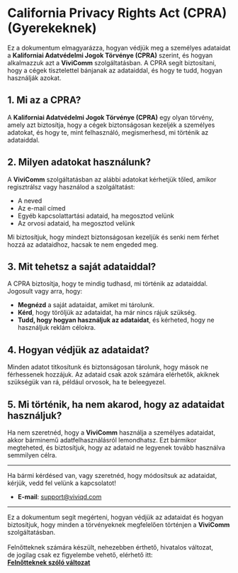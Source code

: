 # California Privacy Rights Act (CPRA) (Gyerekeknek)

Ez a dokumentum elmagyarázza, hogyan védjük meg a személyes adataidat a **Kaliforniai Adatvédelmi Jogok Törvénye (CPRA)** szerint, és hogyan alkalmazzuk azt a **ViviComm** szolgáltatásban. A CPRA segít biztosítani, hogy a cégek tisztelettel bánjanak az adataiddal, és hogy te tudd, hogyan használják azokat.

## 1. Mi az a CPRA?

A **Kaliforniai Adatvédelmi Jogok Törvénye (CPRA)** egy olyan törvény, amely azt biztosítja, hogy a cégek biztonságosan kezeljék a személyes adatokat, és hogy te, mint felhasználó, megismerhesd, mi történik az adataiddal.

## 2. Milyen adatokat használunk?

A **ViviComm** szolgáltatásban az alábbi adatokat kérhetjük tőled, amikor regisztrálsz vagy használod a szolgáltatást:

- A neved
- Az e-mail címed
- Egyéb kapcsolattartási adataid, ha megosztod velünk
- Az orvosi adataid, ha megosztod velünk

Mi biztosítjuk, hogy mindezt biztonságosan kezeljük és senki nem férhet hozzá az adataidhoz, hacsak te nem engeded meg.

## 3. Mit tehetsz a saját adataiddal?

A CPRA biztosítja, hogy te mindig tudhasd, mi történik az adataiddal. Jogosult vagy arra, hogy:

- **Megnézd** a saját adataidat, amiket mi tárolunk.
- **Kérd**, hogy töröljük az adataidat, ha már nincs rájuk szükség.
- **Tudd, hogy hogyan használjuk az adataidat**, és kérheted, hogy ne használjuk reklám célokra.

## 4. Hogyan védjük az adataidat?

Minden adatot titkosítunk és biztonságosan tárolunk, hogy mások ne férhessenek hozzájuk. Az adataid csak azok számára elérhetők, akiknek szükségük van rá, például orvosok, ha te beleegyezel.

## 5. Mi történik, ha nem akarod, hogy az adataidat használjuk?

Ha nem szeretnéd, hogy a **ViviComm** használja a személyes adataidat, akkor bárminemű adatfelhasználásról lemondhatsz. Ezt bármikor megteheted, és biztosítjuk, hogy az adataid ne legyenek tovább használva semmilyen célra.

---

Ha bármi kérdésed van, vagy szeretnéd, hogy módosítsuk az adataidat, kérjük, vedd fel velünk a kapcsolatot!

- **E-mail**: [support@viviqd.com](mailto:support@viviqd.com)

--- 

Ez a dokumentum segít megérteni, hogyan védjük az adataidat és hogyan biztosítjuk, hogy minden a törvényeknek megfelelően történjen a **ViviComm** szolgáltatásban.
<br/>
<br/>
Felnőtteknek számára készült, nehezebben érthető, hivatalos változat,<br/> de jogilag csak ez figyelembe vehető, elérhető itt:  
[**Felnőtteknek szóló változat**](../adult/usa-cpra-compliance.md)